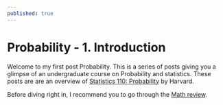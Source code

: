 ```yaml
---
published: true
---
```

# Probability - 1. Introduction

Welcome to my first post Probability. This is a series of posts giving you a glimpse of an undergraduate course on Probability and statistics. These posts are are an overview of [Statistics 110: Probability](https://projects.iq.harvard.edu/stat110 "20Statistics110:Probability") by Harvard.

Before diving right in, I recommend you to go through the [Math review](https://projects.iq.harvard.edu/files/stat110/files/math_review_handout.pdf "Math Review").
